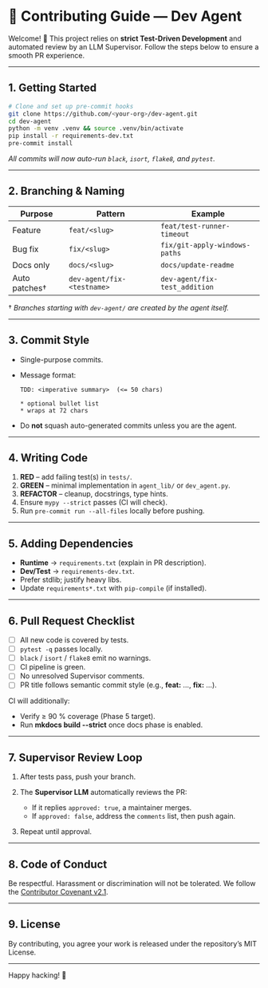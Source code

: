 # 👐 Contributing Guide — Dev Agent

Welcome! 🎉
This project relies on **strict Test-Driven Development** and automated review
by an LLM Supervisor.
Follow the steps below to ensure a smooth PR experience.

---

## 1. Getting Started

```bash
# Clone and set up pre-commit hooks
git clone https://github.com/<your-org>/dev-agent.git
cd dev-agent
python -m venv .venv && source .venv/bin/activate
pip install -r requirements-dev.txt
pre-commit install
````

*All commits will now auto-run `black`, `isort`, `flake8`, and `pytest`.*

---

## 2. Branching & Naming

| Purpose       | Pattern                    | Example                       |
| ------------- | -------------------------- | ----------------------------- |
| Feature       | `feat/<slug>`              | `feat/test-runner-timeout`    |
| Bug fix       | `fix/<slug>`               | `fix/git-apply-windows-paths` |
| Docs only     | `docs/<slug>`              | `docs/update-readme`          |
| Auto patches† | `dev-agent/fix-<testname>` | `dev-agent/fix-test_addition` |

† *Branches starting with `dev-agent/` are created by the agent itself.*

---

## 3. Commit Style

* Single-purpose commits.
* Message format:

  ```
  TDD: <imperative summary>  (<= 50 chars)

  * optional bullet list
  * wraps at 72 chars
  ```
* Do **not** squash auto-generated commits unless you are the agent.

---

## 4. Writing Code

1. **RED** – add failing test(s) in `tests/`.
2. **GREEN** – minimal implementation in `agent_lib/` or `dev_agent.py`.
3. **REFACTOR** – cleanup, docstrings, type hints.
4. Ensure `mypy --strict` passes (CI will check).
5. Run `pre-commit run --all-files` locally before pushing.

---

## 5. Adding Dependencies

* **Runtime** → `requirements.txt` (explain in PR description).
* **Dev/Test** → `requirements-dev.txt`.
* Prefer stdlib; justify heavy libs.
* Update `requirements*.txt` with `pip-compile` (if installed).

---

## 6. Pull Request Checklist

* [ ] All new code is covered by tests.
* [ ] `pytest -q` passes locally.
* [ ] `black` / `isort` / `flake8` emit no warnings.
* [ ] CI pipeline is green.
* [ ] No unresolved Supervisor comments.
* [ ] PR title follows semantic commit style (e.g., **feat:** …, **fix:** …).

CI will additionally:

* Verify ≥ 90 % coverage (Phase 5 target).
* Run **mkdocs build --strict** once docs phase is enabled.

---

## 7. Supervisor Review Loop

1. After tests pass, push your branch.
2. The **Supervisor LLM** automatically reviews the PR:

   * If it replies `approved: true`, a maintainer merges.
   * If `approved: false`, address the `comments` list, then push again.
3. Repeat until approval.

---

## 8. Code of Conduct

Be respectful. Harassment or discrimination will not be tolerated.
We follow the [Contributor Covenant v2.1](https://www.contributor-covenant.org/).

---

## 9. License

By contributing, you agree your work is released under the repository’s
MIT License.

---

Happy hacking! 🚀

```
